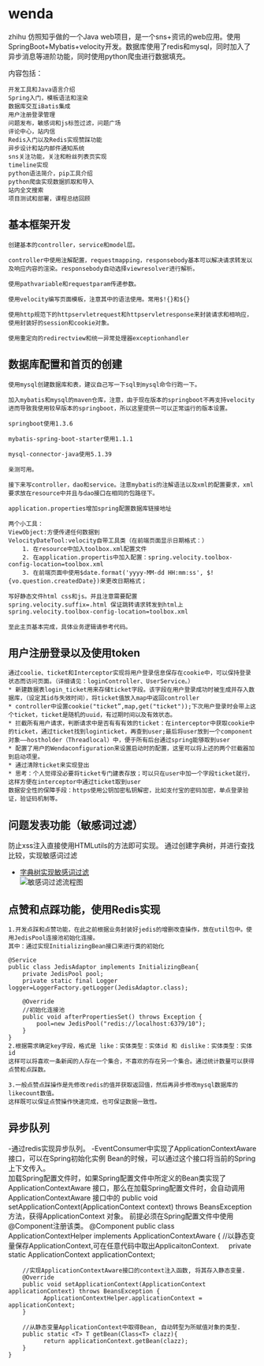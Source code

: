 # wenda
zhihu
仿照知乎做的一个Java web项目，是一个sns+资讯的web应用。使用SpringBoot+Mybatis+velocity开发。数据库使用了redis和mysql，同时加入了异步消息等进阶功能，同时使用python爬虫进行数据填充。  

内容包括：
  
	开发工具和Java语言介绍
	Spring入门，模板语法和渲染
	数据库交互iBatis集成
	用户注册登录管理
	问题发布，敏感词和js标签过滤，问题广场
	评论中心，站内信
	Redis入门以及Redis实现赞踩功能
	异步设计和站内邮件通知系统
	sns关注功能，关注和粉丝列表页实现
	timeline实现
	python语法简介，pip工具介绍
	python爬虫实现数据抓取和导入
	站内全文搜索
	项目测试和部署，课程总结回顾
	
## 基本框架开发
	创建基本的controller，service和model层。
	
	controller中使用注解配置，requestmapping，responsebody基本可以解决请求转发以及响应内容的渲染。responsebody自动选择viewresolver进行解析。
	
	使用pathvariable和requestparam传递参数。
	
	使用velocity编写页面模板，注意其中的语法使用。常用$!{}和${}
	
	使用http规范下的httpservletrequest和httpservletresponse来封装请求和相响应，使用封装好的session和cookie对象。
	
	使用重定向的redirectview和统一异常处理器exceptionhandler
	
## 数据库配置和首页的创建
	使用mysql创建数据库和表，建议自己写一下sql到mysql命令行跑一下。
	
	加入mybatis和mysql的maven仓库，注意，由于现在版本的springboot不再支持velocity进而导致我使用较早版本的springboot，所以这里提供一可以正常运行的版本设置。
	
	springboot使用1.3.6
	
	mybatis-spring-boot-starter使用1.1.1
	
	mysql-connector-java使用5.1.39
	
	亲测可用。
	
	接下来写controller，dao和service。注意mybatis的注解语法以及xml的配置要求，xml要求放在resource中并且与dao接口在相同的包路径下。
	
	application.properties增加spring配置数据库链接地址
	
	两个小工具：
	ViewObject:方便传递任何数据到
	VelocityDateTool:velocity自带工具类（在前端页面显示日期格式：）	
		1. 在resource中加入toolbox.xml配置文件
		2. 在application.propertis中加入配置：spring.velocity.toolbox-config-location=toolbox.xml
		3. 在前端页面中使用$date.format('yyyy-MM-dd HH:mm:ss', $!{vo.question.createdDate})来更改日期格式；

	写好静态文件html css和js。并且注意需要配置
	spring.velocity.suffix=.html 保证跳转请求转发到html上
	spring.velocity.toolbox-config-location=toolbox.xml
	
	至此主页基本完成，具体业务逻辑请参考代码。
	
## 用户注册登录以及使用token
	通过coolie、ticket和Interceptor实现将用户登录信息保存在cookie中，可以保持登录状态而访问页面。（详细请见：loginController、UserService。）
	* 新建数据表login_ticket用来存储ticket字段。该字段在用户登录成功时被生成并存入数据库，（设定其id与失效时间），将ticket值放入map中返回controller
	* controller中设置cookie("ticket”,map,get("ticket"));下次用户登录时会带上这个ticket，ticket是随机的uuid，有过期时间以及有效状态。
	* 拦截所有用户请求，判断请求中是否有有有效的ticket：在interceptor中获取cookie中的ticket，通过ticket找到loginticket，再查到user;最后将user放到一个component对象——hostholder（Threadlocal）中，便于所有后台通过spring能够取到user   
	* 配置了用户的Wendaconfiguration来设置启动时的配置，这里可以将上述的两个拦截器加到启动项里。
	* 通过清除ticket来实现登出
	* 思考：个人觉得没必要将ticket专门建表存放；可以只在user中加一个字段ticket就行，这样方便在interceptor中通过ticket取到user
	数据安全性的保障手段：https使用公钥加密私钥解密，比如支付宝的密码加密，单点登录验证，验证码机制等。

## 问题发表功能（敏感词过滤）
防止xss注入直接使用HTMLutils的方法即可实现。
通过创建字典树，并进行查找比较，实现敏感词过滤  
- [字典树实现敏感词过滤](https://www.jianshu.com/p/52709faef79c)  
![敏感词过滤流程图](https://github.com/goffery-Gong/wenda/tree/master/src/main/resources/敏感词过滤.jpg)

## 点赞和点踩功能，使用Redis实现
	1.开发点踩和点赞功能，在此之前根据业务封装好jedis的增删改查操作，放在util包中。使用JedisPool连接池初始化连接。
	其中：通过实现InitializingBean接口来进行类的初始化
	
	@Service
	public class JedisAdaptor implements InitializingBean{
		private JedisPool pool;
		private static final Logger logger=LoggerFactory.getLogger(JedisAdaptor.class);
		
		@Override
		//初始化连接池
		public void afterPropertiesSet() throws Exception {
			pool=new JedisPool("redis://localhost:6379/10");
		}
	}
	2.根据需求确定key字段，格式是 like：实体类型：实体id 和 dislike：实体类型：实体id  
	这样可以将喜欢一条新闻的人存在一个集合，不喜欢的存在另一个集合。通过统计数量可以获得点赞和点踩数。
	
	3.一般点赞点踩操作是先修改redis的值并获取返回值，然后再异步修改mysql数据库的likecount数值。  
	这样既可以保证点赞操作快速完成，也可保证数据一致性。

##	异步队列
-通过redis实现异步队列。
-EventConsumer中实现了ApplicationContextAware接口，可以在Spring初始化实例 Bean的时候，可以通过这个接口将当前的Spring上下文传入。  
	加载Spring配置文件时，如果Spring配置文件中所定义的Bean类实现了ApplicationContextAware 接口，那么在加载Spring配置文件时，会自动调用ApplicationContextAware 接口中的
	public void setApplicationContext(ApplicationContext context) throws BeansException方法，获得ApplicationContext 对象。
	前提必须在Spring配置文件中使用@Component注册该类。
	@Component
	public class ApplicationContextHelper implements ApplicationContextAware {
		//以静态变量保存ApplicationContext,可在任意代码中取出ApplicaitonContext. 
	    private static ApplicationContext applicationContext;

	    //实现ApplicationContextAware接口的context注入函数, 将其存入静态变量. 
	    @Override
	    public void setApplicationContext(ApplicationContext applicationContext) throws BeansException {
	          ApplicationContextHelper.applicationContext = applicationContext;
	    }
		
	 	//从静态变量ApplicationContext中取得Bean, 自动转型为所赋值对象的类型. 
	    public static <T> T getBean(Class<T> clazz){
	          return applicationContext.getBean(clazz);
	    }
	}

	
	
	
	
	
	
	
	